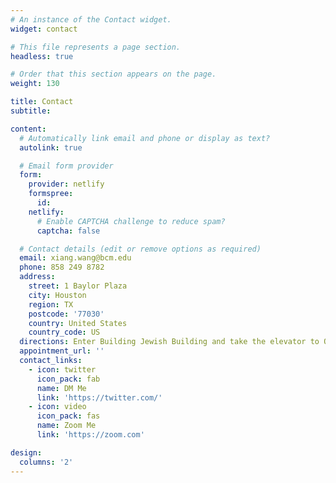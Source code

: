 ```yaml
---
# An instance of the Contact widget.
widget: contact

# This file represents a page section.
headless: true

# Order that this section appears on the page.
weight: 130

title: Contact
subtitle:

content:
  # Automatically link email and phone or display as text?
  autolink: true

  # Email form provider
  form:
    provider: netlify
    formspree:
      id:
    netlify:
      # Enable CAPTCHA challenge to reduce spam?
      captcha: false

  # Contact details (edit or remove options as required)
  email: xiang.wang@bcm.edu
  phone: 858 249 8782
  address:
    street: 1 Baylor Plaza 
    city: Houston
    region: TX
    postcode: '77030'
    country: United States
    country_code: US
  directions: Enter Building Jewish Building and take the elevator to Office 643 on Floor 6
  appointment_url: ''
  contact_links:
    - icon: twitter
      icon_pack: fab
      name: DM Me
      link: 'https://twitter.com/'
    - icon: video
      icon_pack: fas
      name: Zoom Me
      link: 'https://zoom.com'

design:
  columns: '2'
---
```

